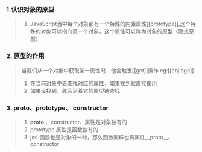 ### 1.认识对象的原型
 > 1. JavaScript当中每个对象都有一个特殊的内置属性[[prototype]],这个特殊的对象可以指向另一个对象，这个属性可以称为对象的原型（隐式原型）

### 2. 原型的作用
  > 当我们从一个对象中获取某一属性时，他会触发[[get]]操作 eg:[[obj.age]]
  > 1. 在当前对象中去查找对应的属性，如果找到就直接使用
  > 2. 如果没找到，就会沿着它的原型链查找

### 3. __proto__、prototype、 constructor
  > 1. __proto__ 、constructor、属性是对象独有的
  > 2. prototype 属性是函数独有的
  > 3. js中函数也是对象的一种，那么函数同样也有属性__proto__、 constructor